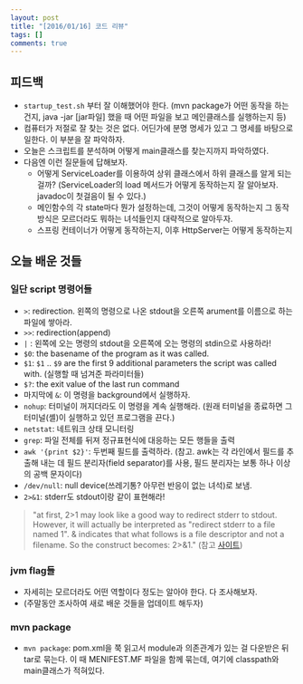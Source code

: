 ```yaml
---
layout: post
title: "[2016/01/16] 코드 리뷰"
tags: []
comments: true
---
```


## 피드백
* `startup_test.sh` 부터 잘 이해했어야 한다. (mvn package가 어떤 동작을 하는 건지, java -jar [jar파일] 했을 때 어떤 파일을 보고 메인클래스를 실행하는지 등)
* 컴퓨터가 저절로 잘 찾는 것은 없다. 어딘가에 분명 명세가 있고 그 명세를 바탕으로 일한다. 이 부분을 잘 파악하자.
* 오늘은 스크립트를 분석하며 어떻게 main클래스를 찾는지까지 파악하였다.
* 다음엔 이런 질문들에 답해보자.
  * 어떻게 ServiceLoader를 이용하여 상위 클래스에서 하위 클래스를 알게 되는 걸까? (ServiceLoader의 load 메서드가 어떻게 동작하는지 잘 알아보자. javadoc이 첫걸음이 될 수 있다.)
  * 메인함수의 각 state마다 뭔가 설정하는데, 그것이 어떻게 동작하는지 그 동작 방식은 모르더라도 뭐하는 녀석들인지 대략적으로 알아두자.
  * 스프링 컨테이너가 어떻게 동작하는지, 이후 HttpServer는 어떻게 동작하는지

## 오늘 배운 것들
### 일단 script 명령어들
* `>`: redirection. 왼쪽의 명령으로 나온 stdout을 오른쪽 arument를 이름으로 하는 파일에 쌓아라.
* `>>`: redirection(append)
* `|` : 왼쪽에 오는 명령의 stdout을 오른쪽에 오는 명령의 stdin으로 사용하라! 
* `$0`: the basename of the program as it was called. 
* `$1`: `$1` .. `$9` are the first 9 additional parameters the script was called with. (실행할 때 넘겨준 파라미터들)
* `$?`:  the exit value of the last run command
* 마지막에 `&`: 이 명령을 background에서 실행하자.
* `nohup`: 터미널이 꺼지더라도 이 명령을 계속 실행해라. (원래 터미널을 종료하면 그 터미널(셸)이 실행하고 있던 프로그램을 끈다.)
* `netstat`: 네트워크 상태 모니터링
* `grep`: 파일 전체를 뒤져 정규표현식에 대응하는 모든 행들을 출력
* `awk '{print $2}'`: 두번째 필드를 출력하라. (참고. awk는 각 라인에서 필드를 추출해 내는 데 필드 분리자(field separator)를 사용, 필드 분리자는 보통 하나 이상의 공백 문자이다)
* `/dev/null`: null device(쓰레기통? 아무런 반응이 없는 녀석)로 보냄. 
* `2>&1`: stderr도 stdout이랑 같이 표현해라!
>"at first, 2>1 may look like a good way to redirect stderr to stdout. However, it will actually be interpreted as "redirect stderr to a file named 1". & indicates that what follows is a file descriptor and not a filename. So the construct becomes: 2>&1." (참고 [사이트](http://stackoverflow.com/questions/818255/in-the-shell-what-does-21-mean))

### jvm flag들
* 자세히는 모르더라도 어떤 역할이다 정도는 알아야 한다. 다 조사해보자. 
* (주말동안 조사하여 새로 배운 것들을 업데이트 해두자)

### mvn package 
* `mvn package`: pom.xml을 쭉 읽고서 module과 의존관계가 있는 걸 다운받은 뒤 tar로 묶는다. 이 때 MENIFEST.MF 파일을 함께 묶는데, 여기에 classpath와 main클래스가 적혀있다.
